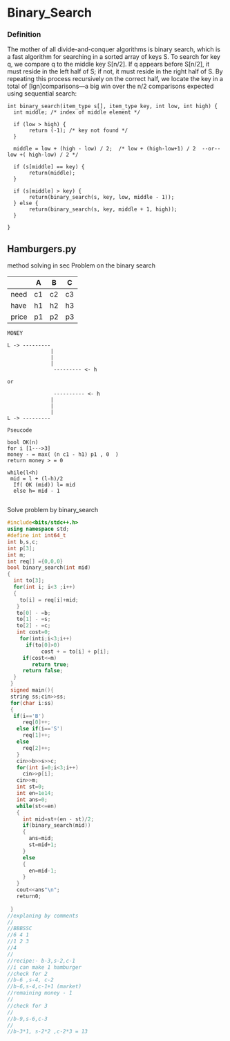 # Binary_Search


### Definition 

The mother of all divide-and-conquer algorithms is binary search, which is a
fast algorithm for searching in a sorted array of keys S. To search for key q, we
compare q to the middle key S\[n/2\]. If q appears before S\[n/2\], it must reside
in the left half of S; if not, it must reside in the right half of S. By repeating
this process recursively on the correct half, we locate the key in a total of 
\[lgn\]comparisons—a big win over the n/2 comparisons expected using sequential search:
```binary_search
int binary_search(item_type s[], item_type key, int low, int high) {
  int middle; /* index of middle element */

  if (low > high) {
       return (-1); /* key not found */
  }

  middle = low + (high - low) / 2;  /* low + (high-low+1) / 2  --or-- low +( high-low) / 2 */

  if (s[middle] == key) {
       return(middle);   
  }
  
  if (s[middle] > key) {
       return(binary_search(s, key, low, middle - 1));
  } else {
       return(binary_search(s, key, middle + 1, high));
  }
  
}
```


## Hamburgers.py
   method solving in sec
Problem on the binary  search

|      |  A |  B  |  C  |
| -----| -- | --  | --  |
| need | c1 | c2  | c3  |
| have | h1 | h2  | h3  |
|price | p1 | p2  | p3  |
 ```money
 MONEY
 
 L -> --------- 
               |
               |
               |
                --------- <- h
                    
 or
 
                ---------- <- h
               |
               |
               |
 L -> --------- 
```
>                  
```pseudocode
Pseucode

bool OK(n)
for i [1--->3]
money - = max( (n c1 - h1) p1 , 0  )
return money > = 0

while(l<h)
 mid = l + (l-h)/2
  If( OK (mid)) l= mid 
  else h= mid - 1
  
```
  Solve problem by binary_search
```c++
#include<bits/stdc++.h>
using namespace std;
#define int int64_t
int b,s,c;
int p[3];
int m;
int req[] ={0,0,0}
bool binary_search(int mid)
{
  int to[3];
  for(int i; i<3 ;i++)
  {
    to[i] = req[i]+mid;
   }
   to[0] - =b;
   to[1] - =s;
   to[2] - =c;
   int cost=0;
    for(inti;i<3;i++)
      if(to[0]>0)
           cost + = to[i] + p[i];
     if(cost<=m)
        return true;
     return false;
  }
 } 
 signed main(){
 string ss;cin>>ss;
 for(char i:ss)
 {
  if(i=='B')
     req[0]++;
   else if(i=='S')
     req[1]++;
   else
     req[2]++;
   }
   cin>>b>>s>>c;
   for(int i=0;i<3;i++)
     cin>>p[i];
   cin>>m;
   int st=0;
   int en=1e14;
   int ans=0;
   while(st<=en)
   {
     int mid=st+(en - st)/2;
     if(binary_search(mid))
     {
       ans=mid;
       st=mid+1;
     }
     else
     {
       en=mid-1;
     } 
   }
   cout<<ans"\n";
   return0;
   
 }
//explaning by comments
//
//BBBSSC
//6 4 1
//1 2 3
//4
//
//recipe:- b-3,s-2,c-1
//i can make 1 hamburger
//check for 2
//b-6 ,s-4, c-2
//b-6,s-4,c-1+1 (market)
//remaining money - 1
//
//check for 3
//
//b-9,s-6,c-3
//
//b-3*1, s-2*2 ,c-2*3 = 13




```

